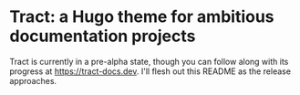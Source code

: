 # Tract: a Hugo theme for ambitious documentation projects

Tract is currently in a pre-alpha state, though you can follow along with its progress at https://tract-docs.dev. I'll flesh out this README as the release approaches.

